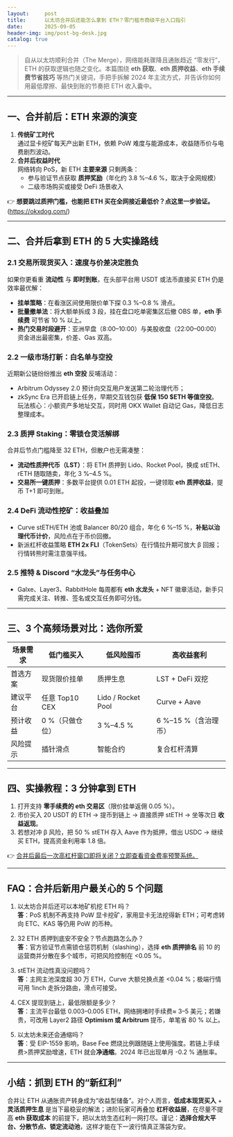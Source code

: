```yaml
---
layout:     post
title:      以太坊合并后还能怎么拿到 ETH？零门槛市商级平台入口指引
date:       2025-09-05
header-img: img/post-bg-desk.jpg
catalog: true
---
```


> 自从以太坊顺利合并（The Merge），网络能耗骤降且通胀趋近 “零发行”，ETH 的获取逻辑也随之变化。本篇围绕 **eth 获取**、**eth 质押收益**、**eth 手续费节省技巧** 等热门关键词，手把手拆解 2024 年主流方式，并告诉你如何用最低摩擦、最快到账的节奏把 ETH 收入囊中。

---

## 一、合并前后：ETH 来源的演变
1. **传统矿工时代**  
   通过显卡挖矿每天产出新 ETH，依赖 PoW 难度与能源成本，收益随币价与电费剧烈波动。  
2. **合并后权益时代**  
   网络转向 PoS，新 ETH **主要来源** 只剩两条：  
   - 参与验证节点获取 **质押奖励**（年化约 3.8 %–4.6 %，取决于全网规模）  
   - 二级市场购买或接受 DeFi 场景收入

👉 **想要跳过质押门槛，也能把 ETH 买在全网接近最低价？点这里一步验证。** (https://okxdog.com/)

---

## 二、合并后拿到 ETH 的 5 大实操路线

### 2.1 交易所现货买入：速度与价差决定胜负
如果你更看重 **流动性** 与 **即时到账**，在头部平台用 USDT 或法币直接买 ETH 仍是效率最优解：

- **挂单策略**：在看涨区间使用限价单下探 0.3 %–0.8 % 滑点。
- **批量撤单法**：将大额单拆成 3 段，挂在盘口吃单密集区后撤 OBS 单，**eth 手续费** 可节省 10 % 以上。
- **热门交易时段避开**：亚洲早盘（8:00–10:00）与美股收盘（22:00–00:00）资金进出最密集，价差、Gas 双高。

### 2.2 一级市场打新：白名单与空投
近期新公链纷纷推出 **eth 空投** 反哺活动：  
- Arbitrum Odyssey 2.0 预计向交互用户发送第二轮治理代币；  
- zkSync Era 已开启链上任务，早期交互钱包获 **低保 150 $ETH 等值空投**。  
玩法核心：小额资产多地址交互，同时用 OKX Wallet 自动记 Gas，降低日志整理成本。

### 2.3 质押 Staking：零锁仓灵活解绑
合并后节点门槛降至 32 ETH，但散户也无需凑整：  

- **流动性质押代币（LST）**：将 ETH 质押到 Lido、Rocket Pool，换成 stETH、rETH 随取随卖，年化 3 %–4.5 %。  
- **交易所一键质押**：多数平台提供 0.01 ETH 起投，一键领取 **eth 质押收益**，提币 T+1 即可到账。

### 2.4 DeFi 流动性挖矿：收益叠加
- Curve stETH/ETH 池或 Balancer 80/20 组合，年化 6 %–15 %，**补贴以治理代币计价**，风险点在于币价回撤。  
- 新派杠杆收益策略 **ETH 2x FLI**（TokenSets）在行情拉升期可放大 β 回报；行情转熊时需注意强平线。

### 2.5 推特 & Discord “水龙头”与任务中心
- Galxe、Layer3、RabbitHole 每周都有 **eth 水龙头** + NFT 徽章活动，新手只需完成关注、转推、签名或交互任务即可分钱。

---

## 三、3 个高频场景对比：选你所爱

| 场景需求 | 低门槛买入 | 低风险囤币 | 高收益套利
|---|---|---|---
| 首选方案 | 现货限价挂单 | 质押生息 | LST + DeFi 双挖
| 建议平台 | 任意 Top10 CEX | Lido / Rocket Pool | Curve + Aave
| 预计收益 | 0 %（只做仓位） | 3 %–4.5 % | 6 %–15 %（含治理币）
| 风险提示 | 插针滑点 | 智能合约 | 复合杠杆清算

---

## 四、实操教程：3 分钟拿到 ETH

1. 打开支持 **零手续费的 eth 交易区**（限价挂单返佣 0.05 %）。  
2. 市价买入 20 USDT 的 ETH → 提币到链上 → 直接质押 stETH → 坐等次日 **收益返现**。  
3. 若想对冲 β 风险，把 50 % stETH 存入 Aave 作为抵押，借出 USDC → 继续买 ETH，提高资金利用率 1.8 倍。

👉 [合并后最后一次高杠杆窗口即将关闭？立即查看资金费率预警系统。](https://okxdog.com/)

---

## FAQ：合并后新用户最关心的 5 个问题

1. 以太坊合并后还可以本地矿机挖 ETH 吗？  
   **答**：PoS 机制不再支持 PoW 显卡挖矿，家用显卡无法挖得新 ETH；可考虑转向 ETC、KAS 等仍用 PoW 的币种。

2. 32 ETH 质押到底安不安全？节点跑路怎么办？  
   **答**：官方验证节点需锁仓惩罚机制（slashing），选择 **eth 质押排名** 前 10 的运营商并分散在多个城市，可把风险控制在 <0.05 %。

3. stETH 流动性真没问题吗？  
   **答**：主网主池深度超 30 万 ETH，Curve 大额兑换点差 <0.04 %；极端行情可用 1inch 走拆分路由，滑点可接受。

4. CEX 提现到链上，最低限额是多少？  
   **答**：主流平台最低 0.003–0.005 ETH，网络拥堵时手续费≈ 3–5 美元；若嫌贵，可改用 Layer2 路径 **Optimism 或 Arbitrum** 提币，单笔省 80 % 以上。

5. 以太坊未来还会通缩吗？  
   **答**：受 EIP-1559 影响，Base Fee 燃烧比例跟随链上使用强度。若链上手续费>质押奖励增速，ETH 就会**净通缩**。2024 年已出现单月 -0.2 % 通胀率。

---

## 小结：抓到 ETH 的“新红利”

合并让 ETH 从通胀资产转身成为“收益型储备”。对个人而言，**低成本现货买入** + **灵活质押生息** 是当下最稳妥的解法；进阶玩家可再叠加 **杠杆收益层**，在尽量不提高 **eth 获取成本** 的前提下，把以太坊生态红利一网打尽。谨记：**选择合规大平台、分散节点、锁定流动池**，这样才能在下一波行情真正落袋为安。